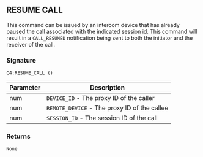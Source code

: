 ## RESUME CALL

This command can be issued by an intercom device that has already paused the call associated with the indicated session id. This command will result in a `CALL_RESUMED` notification being sent to both the initiator and the receiver of the call.


### Signature

`C4:RESUME_CALL ()`


| Parameter | Description |
| --- | --- |
| num | `DEVICE_ID` - The proxy ID of the caller |
| num | `REMOTE_DEVICE` - The proxy ID of the callee |
| num|  `SESSION_ID` - The session ID of the call |


### Returns

`None`

